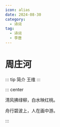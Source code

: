 ```yaml
---
icon: alias
date: 2024-08-30
category:
  - 诗词
tag:
  - 诗词
  - 李唐
---
```


# 周庄河

<!-- more -->    

::: tip 简介
王维
:::

::: center

清风拂绿柳，白水映红桃。

舟行碧波上，人在画中游。

:::